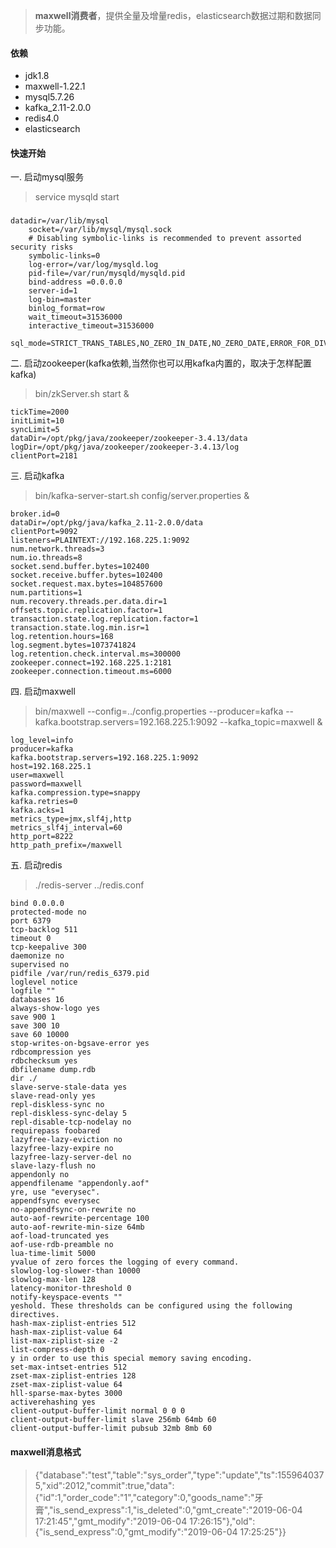 > **maxwell消费者**，提供全量及增量redis，elasticsearch数据过期和数据同步功能。
#### 依赖
* jdk1.8
* maxwell-1.22.1
* mysql5.7.26
* kafka_2.11-2.0.0
* redis4.0
* elasticsearch
#### 快速开始
一. 启动mysql服务
> service mysqld start
### 
``` mysql配置参考
datadir=/var/lib/mysql
    socket=/var/lib/mysql/mysql.sock
    # Disabling symbolic-links is recommended to prevent assorted security risks
    symbolic-links=0
    log-error=/var/log/mysqld.log
    pid-file=/var/run/mysqld/mysqld.pid
    bind-address =0.0.0.0
    server-id=1
    log-bin=master
    binlog_format=row
    wait_timeout=31536000
    interactive_timeout=31536000
    sql_mode=STRICT_TRANS_TABLES,NO_ZERO_IN_DATE,NO_ZERO_DATE,ERROR_FOR_DIVISION_BY_ZERO,NO_AUTO_CREATE_USER,NO_ENGINE_SUBSTITUTION
```
二. 启动zookeeper(kafka依赖,当然你也可以用kafka内置的，取决于怎样配置kafka)

> bin/zkServer.sh start &
``` zoo.cfg配置
tickTime=2000
initLimit=10
syncLimit=5
dataDir=/opt/pkg/java/zookeeper/zookeeper-3.4.13/data
logDir=/opt/pkg/java/zookeeper/zookeeper-3.4.13/log
clientPort=2181
```

三. 启动kafka

> bin/kafka-server-start.sh config/server.properties &
``` server.properties 配置
broker.id=0
dataDir=/opt/pkg/java/kafka_2.11-2.0.0/data
clientPort=9092
listeners=PLAINTEXT://192.168.225.1:9092
num.network.threads=3
num.io.threads=8
socket.send.buffer.bytes=102400
socket.receive.buffer.bytes=102400
socket.request.max.bytes=104857600
num.partitions=1
num.recovery.threads.per.data.dir=1
offsets.topic.replication.factor=1
transaction.state.log.replication.factor=1
transaction.state.log.min.isr=1
log.retention.hours=168
log.segment.bytes=1073741824
log.retention.check.interval.ms=300000
zookeeper.connect=192.168.225.1:2181
zookeeper.connection.timeout.ms=6000
```

四. 启动maxwell

> bin/maxwell --config=../config.properties --producer=kafka --kafka.bootstrap.servers=192.168.225.1:9092 --kafka_topic=maxwell &
``` config.properties 配置
log_level=info
producer=kafka
kafka.bootstrap.servers=192.168.225.1:9092
host=192.168.225.1
user=maxwell
password=maxwell
kafka.compression.type=snappy
kafka.retries=0
kafka.acks=1
metrics_type=jmx,slf4j,http
metrics_slf4j_interval=60
http_port=8222
http_path_prefix=/maxwell
```
五. 启动redis
> ./redis-server ../redis.conf
``` redis.conf配置
bind 0.0.0.0
protected-mode no
port 6379
tcp-backlog 511
timeout 0
tcp-keepalive 300
daemonize no
supervised no
pidfile /var/run/redis_6379.pid
loglevel notice
logfile ""
databases 16
always-show-logo yes
save 900 1
save 300 10
save 60 10000
stop-writes-on-bgsave-error yes
rdbcompression yes
rdbchecksum yes
dbfilename dump.rdb
dir ./
slave-serve-stale-data yes
slave-read-only yes
repl-diskless-sync no
repl-diskless-sync-delay 5
repl-disable-tcp-nodelay no
requirepass foobared
lazyfree-lazy-eviction no
lazyfree-lazy-expire no
lazyfree-lazy-server-del no
slave-lazy-flush no
appendonly no
appendfilename "appendonly.aof"
yre, use "everysec".
appendfsync everysec
no-appendfsync-on-rewrite no
auto-aof-rewrite-percentage 100
auto-aof-rewrite-min-size 64mb
aof-load-truncated yes
aof-use-rdb-preamble no
lua-time-limit 5000
yvalue of zero forces the logging of every command.
slowlog-log-slower-than 10000
slowlog-max-len 128
latency-monitor-threshold 0
notify-keyspace-events ""
yeshold. These thresholds can be configured using the following directives.
hash-max-ziplist-entries 512
hash-max-ziplist-value 64
list-max-ziplist-size -2
list-compress-depth 0
y in order to use this special memory saving encoding.
set-max-intset-entries 512
zset-max-ziplist-entries 128
zset-max-ziplist-value 64
hll-sparse-max-bytes 3000
activerehashing yes
client-output-buffer-limit normal 0 0 0
client-output-buffer-limit slave 256mb 64mb 60
client-output-buffer-limit pubsub 32mb 8mb 60
```

#### maxwell消息格式
>{"database":"test","table":"sys_order","type":"update","ts":1559640375,"xid":2012,"commit":true,"data":{"id":1,"order_code":"1","category":0,"goods_name":"牙膏","is_send_express":1,"is_deleted":0,"gmt_create":"2019-06-04 17:21:45","gmt_modify":"2019-06-04 17:26:15"},"old":{"is_send_express":0,"gmt_modify":"2019-06-04 17:25:25"}}

